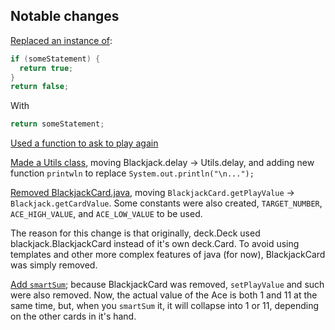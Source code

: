 ## Notable changes

[Replaced an instance of](../../commit/b34adc244b11a47e893bcc7a121663d5f674c36a):

```java
if (someStatement) {
  return true;
}
return false;
```

With 

```java
return someStatement;
```

[Used a function to ask to play again](../../commit/d10939c336a63275ffc3f39543022d628a865e55)

[Made a Utils class](../../commit/bf961a47f7a489c520b79458193799624cd98027), moving Blackjack.delay -> Utils.delay, and adding new function `printwln` to replace `System.out.println("\n...");`

[Removed BlackjackCard.java](../../commit/3ae1d4995c33ab3bd5510cd30279af01bce5e280), moving `BlackjackCard.getPlayValue` -> `Blackjack.getCardValue`. Some constants were also created, `TARGET_NUMBER`, `ACE_HIGH_VALUE`, and `ACE_LOW_VALUE` to be used.

The reason for this change is that originally, deck.Deck used blackjack.BlackjackCard instead of it's own deck.Card. To avoid using templates and other more complex features of java (for now), BlackjackCard was simply removed.

[Add `smartSum`](../../commit/ef3b2236daa6ec08249ca325041b1daec9c076a4); because BlackjackCard was removed, `setPlayValue` and such were also removed. Now, the actual value of the Ace is both 1 and 11 at the same time, but, when you `smartSum` it, it will collapse into 1 or 11, depending on the other cards in it's hand.
